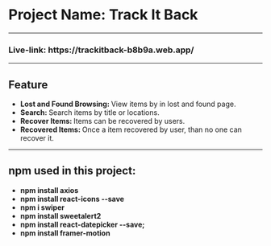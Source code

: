 <h1>Project Name: Track It Back</h1>
<hr>
<h3>Live-link: https://trackitback-b8b9a.web.app/ </h3>
<hr>
<h2>Feature</h2>
    <ul>
        <li><strong>Lost and Found Browsing: </strong> View items by in lost and found page.</li>
        <li><strong>Search: </strong> Search items by title or locations.</li>
        <li><strong>Recover Items: </strong>Items can be recovered by users.</li>
        <li><strong>Recovered Items: </strong>Once a item recovered by user, than no one can recover it.</li>
    </ul>

<hr>

<h2>npm used in this project:</h2>
    <ul>
        <li><strong>npm install axios</strong></li>
        <li><strong>npm install react-icons --save</strong></li>
        <li><strong>npm i swiper</strong></li>
        <li><strong>npm install sweetalert2</strong></li>
        <li><strong>npm install react-datepicker --save;</strong></li>
        <li><strong>npm install framer-motion</strong></li>
    </ul>
